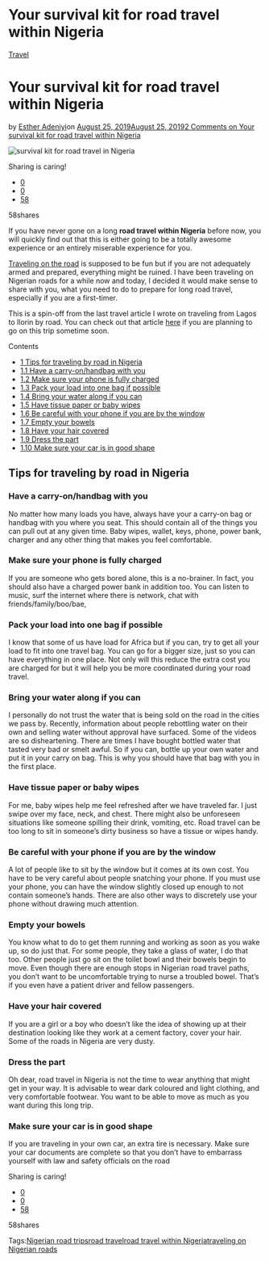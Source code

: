 # Your survival kit for road travel within Nigeria

[Travel](https://estheradeniyi.com/category/travel/)
# Your survival kit for road travel within Nigeria

by [Esther Adeniyi](https://estheradeniyi.com/author/esther-adeniyi/)on [August 25, 2019August 25, 2019](https://estheradeniyi.com/road-travel-within-nigeria/)[2 Comments on Your survival kit for road travel within Nigeria](https://estheradeniyi.com/road-travel-within-nigeria/#comments)

![survival kit for road travel in Nigeria](https://estheradeniyi.com/wp-content/uploads/2019/08/survival-kit-for-road-travel-in-Nigeria-800x540.png)

Sharing is caring!

- [0](https://www.facebook.com/sharer/sharer.php?u=https%3A%2F%2Festheradeniyi.com%2Froad-travel-within-nigeria%2F&amp;t=Your%20survival%20kit%20for%20road%20travel%20within%20Nigeria)
- [0](https://twitter.com/intent/tweet?text=Your%20survival%20kit%20for%20road%20travel%20within%20Nigeria&amp;url=https%3A%2F%2Festheradeniyi.com%2Froad-travel-within-nigeria%2F)
- [58](#)

58shares

If you have never gone on a long **road travel within Nigeria** before now, you will quickly find out that this is either going to be a totally awesome experience or an entirely miserable experience for you.

[Traveling on the road](https://www.huffpost.com/entry/road-trip-hacks_n_4177884) is supposed to be fun but if you are not adequately armed and prepared, everything might be ruined. I have been traveling on Nigerian roads for a while now and today, I decided it would make sense to share with you, what you need to do to prepare for long road travel, especially if you are a first-timer.

This is a spin-off from the last travel article I wrote on traveling from Lagos to Ilorin by road. You can check out that article [here](https://estheradeniyi.com/lagos-to-ilorin-by-road/) if you are planning to go on this trip sometime soon.

Contents

- [1 Tips for traveling by road in Nigeria](#Tips_for_traveling_by_road_in_Nigeria)
- [1.1 Have a carry-on/handbag with you](#Have_a_carry-onhandbag_with_you)
- [1.2 Make sure your phone is fully charged](#Make_sure_your_phone_is_fully_charged)
- [1.3 Pack your load into one bag if possible](#Pack_your_load_into_one_bag_if_possible)
- [1.4 Bring your water along if you can](#Bring_your_water_along_if_you_can)
- [1.5 Have tissue paper or baby wipes](#Have_tissue_paper_or_baby_wipes)
- [1.6 Be careful with your phone if you are by the window](#Be_careful_with_your_phone_if_you_are_by_the_window)
- [1.7 Empty your bowels](#Empty_your_bowels)
- [1.8 Have your hair covered](#Have_your_hair_covered)
- [1.9 Dress the part](#Dress_the_part)
- [1.10 Make sure your car is in good shape](#Make_sure_your_car_is_in_good_shape)

## Tips for traveling by road in Nigeria

### Have a carry-on/handbag with you

No matter how many loads you have, always have your a carry-on bag or handbag with you where you seat. This should contain all of the things you can pull out at any given time. Baby wipes, wallet, keys, phone, power bank, charger and any other thing that makes you feel comfortable.

### Make sure your phone is fully charged

If you are someone who gets bored alone, this is a no-brainer. In fact, you should also have a charged power bank in addition too. You can listen to music, surf the internet where there is network, chat with friends/family/boo/bae,

### Pack your load into one bag if possible

I know that some of us have load for Africa but if you can, try to get all your load to fit into one travel bag. You can go for a bigger size, just so you can have everything in one place. Not only will this reduce the extra cost you are charged for but it will help you be more coordinated during your road travel.

### Bring your water along if you can

I personally do not trust the water that is being sold on the road in the cities we pass by. Recently, information about people rebottling water on their own and selling water without approval have surfaced. Some of the videos are so disheartening. There are times I have bought bottled water that tasted very bad or smelt awful. So if you can, bottle up your own water and put it in your carry on bag. This is why you should have that bag with you in the first place.

### Have tissue paper or baby wipes

For me, baby wipes help me feel refreshed after we have traveled far. I just swipe over my face, neck, and chest. There might also be unforeseen situations like someone spilling their drink, vomiting, etc. Road travel can be too long to sit in someone&#x2019;s dirty business so have a tissue or wipes handy.

### Be careful with your phone if you are by the window

A lot of people like to sit by the window but it comes at its own cost. You have to be very careful about people snatching your phone. If you must use your phone, you can have the window slightly closed up enough to not contain someone&#x2019;s hands. There are also other ways to discretely use your phone without drawing much attention.

### Empty your bowels

You know what to do to get them running and working as soon as you wake up, so do just that. For some people, they take a glass of water, I do that too. Other people just go sit on the toilet bowl and their bowels begin to move. Even though there are enough stops in Nigerian road travel paths, you don&#x2019;t want to be uncomfortable trying to nurse a troubled bowel. That&#x2019;s if you even have a patient driver and fellow passengers.

### Have your hair covered

If you are a girl or a boy who doesn&#x2019;t like the idea of showing up at their destination looking like they work at a cement factory, cover your hair. Some of the roads in Nigeria are very dusty.

### Dress the part

Oh dear, road travel in Nigeria is not the time to wear anything that might get in your way. It is advisable to wear dark coloured and light clothing, and very comfortable footwear. You want to be able to move as much as you want during this long trip.

### Make sure your car is in good shape

If you are traveling in your own car, an extra tire is necessary. Make sure your car documents are complete so that you don&#x2019;t have to embarrass yourself with law and safety officials on the road

Sharing is caring!

- [0](https://www.facebook.com/sharer/sharer.php?u=https%3A%2F%2Festheradeniyi.com%2Froad-travel-within-nigeria%2F&amp;t=Your%20survival%20kit%20for%20road%20travel%20within%20Nigeria)
- [0](https://twitter.com/intent/tweet?text=Your%20survival%20kit%20for%20road%20travel%20within%20Nigeria&amp;url=https%3A%2F%2Festheradeniyi.com%2Froad-travel-within-nigeria%2F)
- [58](#)

58shares

Tags:[Nigerian road trips](https://estheradeniyi.com/tag/nigerian-road-trips/)[road travel](https://estheradeniyi.com/tag/road-travel/)[road travel within Nigeria](https://estheradeniyi.com/tag/road-travel-within-nigeria/)[traveling on Nigerian roads](https://estheradeniyi.com/tag/traveling-on-nigerian-roads/)